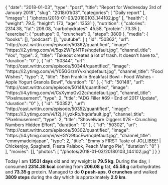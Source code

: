 {
    "date": "2018-01-03",
    "type": "post",
    "title": "Report for Wednesday 3rd of January 2018",
    "slug": "2018\/01\/03",
    "categories": [
        "Daily report"
    ],
    "images": [
        "\/photos\/2018-01-03\/20180103_144102.jpg"
    ],
    "health": {
        "weight": 79.5,
        "height": 173,
        "age": 13531
    },
    "nutrition": {
        "calories": 2314.38,
        "fat": 206.08,
        "carbohydrates": 45.58,
        "protein": 73.35
    },
    "exercise": {
        "pushups": 0,
        "crunches": 0,
        "steps": 3809
    },
    "media": {
        "books": [],
        "podcast": [],
        "youtube": [
            {
                "id": "50362",
                "url": "http:\/\/cast.writtn.com\/episode\/50362\/quantified",
                "image": "https:\/\/i2.ytimg.com\/vi\/5qx2WFpNTPs\/hqdefault.jpg",
                "channel_title": "Vox",
                "type": 2,
                "title": "Takeout creates a lot of trash. It doesn't have to.",
                "duration": "0"
            },
            {
                "id": "50344",
                "url": "http:\/\/cast.writtn.com\/episode\/50344\/quantified",
                "image": "https:\/\/i2.ytimg.com\/vi\/Y05GGrznYvk\/hqdefault.jpg",
                "channel_title": "Food Wishes",
                "type": 2,
                "title": "Ben Franklin Breakfast Bowl - Food Wishes - Apple Yogurt Granola Bowl",
                "duration": "0"
            },
            {
                "id": "50148",
                "url": "http:\/\/cast.writtn.com\/episode\/50148\/quantified",
                "image": "https:\/\/i4.ytimg.com\/vi\/CsXympGv22c\/hqdefault.jpg",
                "channel_title": "Pixelmusement",
                "type": 2,
                "title": "ADG Filler #69 - End of 2017 Update",
                "duration": "0"
            },
            {
                "id": "50352",
                "url": "http:\/\/cast.writtn.com\/episode\/50352\/quantified",
                "image": "https:\/\/i3.ytimg.com\/vi\/f2j_HjyzkRo\/hqdefault.jpg",
                "channel_title": "Pixelmusement",
                "type": 2,
                "title": "Shovelware Diggers #78 - Crunching Numbers Hidden Effort",
                "duration": "0"
            },
            {
                "id": "50302",
                "url": "http:\/\/cast.writtn.com\/episode\/50302\/quantified",
                "image": "https:\/\/i4.ytimg.com\/vi\/wHGYz9tbcEw\/hqdefault.jpg",
                "channel_title": "emmymadeinjapan",
                "type": 2,
                "title": "Emmy's FIRST Taste of JOLLIBEE! | Chickenjoy, Spaghetti, Fiesta Palabok, Peach Mango Pie",
                "duration": "0"
            }
        ],
        "movies": [],
        "photos": [
            "\/photos\/2018-01-03\/20180103_144102.jpg"
        ]
    }
}

Today I am <strong>13531 days</strong> old and my weight is <strong>79.5 kg</strong>. During the day, I consumed <strong>2314.38 kcal</strong> coming from <strong>206.08 g</strong> fat, <strong>45.58 g</strong> carbohydrates and <strong>73.35 g</strong> protein. Managed to do <strong>0 push-ups</strong>, <strong>0 crunches</strong> and walked <strong>3809 steps</strong> during the day which is approximately <strong>2.9 km</strong>.